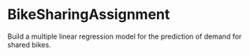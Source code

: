 # BikeSharingAssignment
Build a multiple linear regression model for the prediction of demand for shared bikes.

